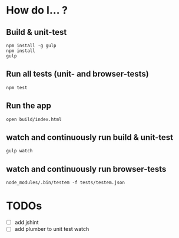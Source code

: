 # How do I... ?

## Build & unit-test
```
npm install -g gulp
npm install
gulp
```

## Run all tests (unit- and browser-tests)
```
npm test
```

## Run the app
```
open build/index.html
```

## watch and continuously run build & unit-test
```
gulp watch
```

## watch and continuously run browser-tests
```
node_modules/.bin/testem -f tests/testem.json
```


# TODOs

- [ ] add jshint
- [ ] add plumber to unit test watch
